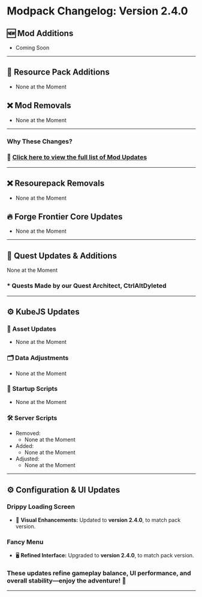 # **Modpack Changelog: Version 2.4.0**  

## 🆕 **Mod Additions**
- Coming Soon
---
## 🎨 **Resource Pack Additions**
- None at the Moment

## ❌ Mod Removals
- None at the Moment
---
### **Why These Changes?**  

### 🔄 **[Click here to view the full list of Mod Updates](https://github.com/Landscapes-Reimagined/Create-Forge-Frontier/blob/main/changelogs/2.4.0_Mod_Updates.md)**  
---

## ❌ Resourepack Removals
- None at the Moment

## 🔥 **Forge Frontier Core Updates**
- None at the Moment
---

## 📜 **Quest Updates & Additions**
None at the Moment
### * Quests Made by our Quest Architect, CtrlAltDyleted
---

## ⚙️ KubeJS Updates
### 🎨 Asset Updates
- None at the Moment

### 🗂️ Data Adjustments
- None at the Moment

### 🚀 Startup Scripts
- None at the Moment
### 🛠️ Server Scripts
- Removed:
  - None at the Moment
- Added:
  - None at the Moment
- Adjusted:
  - None at the Moment
---

## ⚙️ **Configuration & UI Updates** 
### **Drippy Loading Screen**  
- 🎨 **Visual Enhancements:** Updated to **version 2.4.0**, to match pack version. 
### **Fancy Menu**  
- 🖥️ **Refined Interface:** Upgraded to **version 2.4.0**, to match pack version.

### These updates refine **gameplay balance, UI performance, and overall stability**—enjoy the adventure! 🚀  
---